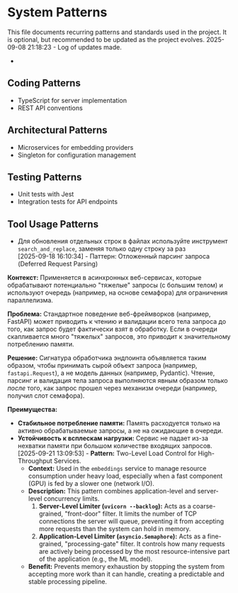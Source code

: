 # System Patterns

This file documents recurring patterns and standards used in the project.
It is optional, but recommended to be updated as the project evolves.
2025-09-08 21:18:23 - Log of updates made.

*

## Coding Patterns

* TypeScript for server implementation  
* REST API conventions  

## Architectural Patterns

* Microservices for embedding providers  
* Singleton for configuration management  

## Testing Patterns

* Unit tests with Jest  
* Integration tests for API endpoints  
  
## Tool Usage Patterns  
* Для обновления отдельных строк в файлах используйте инструмент `search_and_replace`, заменяя только одну строку за раз  
[2025-09-18 16:10:34] - Паттерн: Отложенный парсинг запроса (Deferred Request Parsing)

**Контекст:**
Применяется в асинхронных веб-сервисах, которые обрабатывают потенциально "тяжелые" запросы (с большим телом) и используют очередь (например, на основе семафора) для ограничения параллелизма.

**Проблема:**
Стандартное поведение веб-фреймворков (например, FastAPI) может приводить к чтению и валидации всего тела запроса до того, как запрос будет фактически взят в обработку. Если в очереди скапливается много "тяжелых" запросов, это приводит к значительному потреблению памяти.

**Решение:**
Сигнатура обработчика эндпоинта объявляется таким образом, чтобы принимать сырой объект запроса (например, `fastapi.Request`), а не модель данных (например, Pydantic). Чтение, парсинг и валидация тела запроса выполняются явным образом только *после* того, как запрос прошел через механизм очереди (например, получил слот семафора).

**Преимущества:**
-   **Стабильное потребление памяти:** Память расходуется только на активно обрабатываемые запросы, а не на ожидающие в очереди.
-   **Устойчивость к всплескам нагрузки:** Сервис не падает из-за нехватки памяти при большом количестве входящих запросов.
[2025-09-21 13:09:53] - **Pattern:** Two-Level Load Control for High-Throughput Services.
    - **Context:** Used in the `embeddings` service to manage resource consumption under heavy load, especially when a fast component (GPU) is fed by a slower one (network I/O).
    - **Description:** This pattern combines application-level and server-level concurrency limits.
        1.  **Server-Level Limiter (`uvicorn --backlog`):** Acts as a coarse-grained, "front-door" filter. It limits the number of TCP connections the server will queue, preventing it from accepting more requests than the system can hold in memory.
        2.  **Application-Level Limiter (`asyncio.Semaphore`):** Acts as a fine-grained, "processing-gate" filter. It controls how many requests are actively being processed by the most resource-intensive part of the application (e.g., the ML model).
    - **Benefit:** Prevents memory exhaustion by stopping the system from accepting more work than it can handle, creating a predictable and stable processing pipeline.